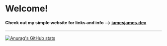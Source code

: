 # Welcome!

#### Check out my simple website for links and info --> [jamesjames.dev](https://jamesjames.dev/)

---

[![Anurag's GitHub stats](https://github-readme-stats-chi-gray-42.vercel.app/api?username=james-e-morris&count_private=true&theme=transparent&hide=prs,contribs&show_icons=true)](https://github.com/anuraghazra/github-readme-stats)

<!-- Profile views: -->
<!-- <img align="center" src="https://komarev.com/ghpvc/?username=james-e-morris" /> -->

<!-- [![Top Langs](https://github-readme-stats.vercel.app/api/top-langs/?username=james-e-morris&count_private=true&theme=dark&show_icons=true&hide=css)](https://github.com/anuraghazra/github-readme-stats) -->

<!--
**james-e-morris/james-e-morris** is a ✨ _special_ ✨ repository because its `README.md` (this file) appears on your GitHub profile.

Here are some ideas to get you started:

- 🔭 I’m currently working on ...
- 🌱 I’m currently learning ...
- 👯 I’m looking to collaborate on ...
- 🤔 I’m looking for help with ...
- 💬 Ask me about ...
- 📫 How to reach me: ...
- 😄 Pronouns: ...
- ⚡ Fun fact: ...
-->
